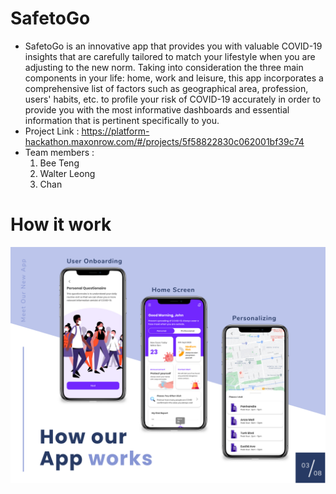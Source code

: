 # SafetoGo
- SafetoGo is an innovative app that provides you with valuable COVID-19 insights that are carefully tailored to match your lifestyle when you are adjusting to the new norm. Taking into consideration the three main components in your life: home, work and leisure, this app incorporates a comprehensive list of factors such as geographical area, profession, users' habits, etc. to profile your risk of COVID-19 accurately in order to provide you with the most informative dashboards and essential information that is pertinent specifically to you.
- Project Link : https://platform-hackathon.maxonrow.com/#/projects/5f58822830c062001bf39c74
- Team members : 
  1. Bee Teng
  2. Walter Leong
  3. Chan

# How it work
![ScreenShot](https://raw.githubusercontent.com/maxathon2020/SafetoGo/master/003.png)
